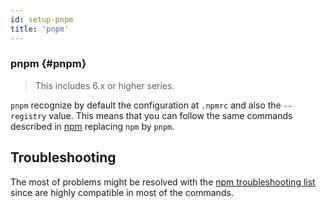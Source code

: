 ```yaml
---
id: setup-pnpm
title: 'pnpm'
---
```


### pnpm {#pnpm}

> This includes 6.x or higher series.

`pnpm` recognize by default the configuration at `.npmrc` and also the `--registry` value.
This means that you can follow the same commands described in [npm](setup-npm.md) replacing `npm` by `pnpm`.

## Troubleshooting

The most of problems might be resolved with the [npm troubleshooting list](setup-npm.md##troubleshooting) since are highly compatible in most of the commands.
